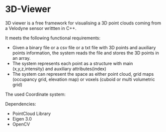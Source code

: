# 3D-Viewer
3D viewer is a free framework for visualising a 3D point clouds coming from a Velodyne sensor writtten in C++.

It meets the following functional requirements:
- Given a binary file or a csv file or a txt file with 3D points and auxiliary points information, the system reads the file and stores the 3D points in an array.
- The system represents each point as a structure with main (x,y,z,intensity) and auxiliary attributes(index)
- The system can represent the space as either point cloud, grid maps (occupancy grid, elevation map) or voxels (cuboid or multi volumetric grid)

The used Coordinate system:


Dependencies:
- PointCloud Library
- Eigen 3.0
- OpenCV
